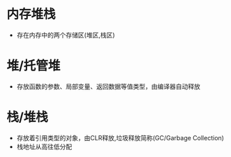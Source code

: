 # 内存堆栈

* 存在内存中的两个存储区(堆区,栈区)

# 堆/托管堆

* 存放函数的参数、局部变量、返回数据等值类型，由编译器自动释放

# 栈/堆栈

* 存放着引用类型的对象，由CLR释放,垃圾释放简称(GC/Garbage Collection)
* 栈地址从高往低分配